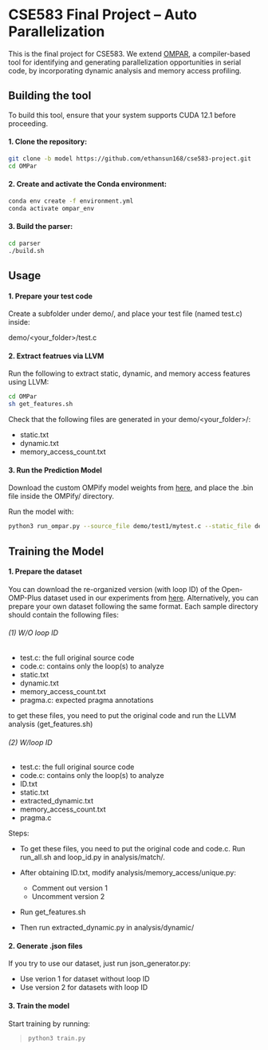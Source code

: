 # CSE583 Final Project – Auto Parallelization

This is the final project for CSE583. We extend [OMPAR](https://github.com/Scientific-Computing-Lab/OMPar.git), a compiler-based tool for identifying and generating parallelization opportunities in serial code, by incorporating dynamic analysis and memory access profiling.

## Building the tool

To build this tool, ensure that your system supports CUDA 12.1 before proceeding.

#### 1. Clone the repository:

```bash
git clone -b model https://github.com/ethansun168/cse583-project.git
cd OMPar
```

#### 2. Create and activate the Conda environment:

```bash
conda env create -f environment.yml
conda activate ompar_env
```

#### 3. Build the parser:

```bash
cd parser
./build.sh
```

## Usage

#### 1. Prepare your test code

Create a subfolder under demo/, and place your test file (named test.c) inside:

demo/<your_folder>/test.c

#### 2. Extract featrues via LLVM

Run the following to extract static, dynamic, and memory access features using LLVM:

```bash
cd OMPar
sh get_features.sh
```

Check that the following files are generated in your demo/<your_folder>/:

- static.txt
- dynamic.txt
- memory_access_count.txt

#### 3. Run the Prediction Model

Download the custom OMPify model weights from [here](https://drive.google.com/drive/folders/1tnJf9YvjpDLktVi23TkW-rpjqfdZoybf?usp=sharing), and place the .bin file inside the OMPify/ directory.

Run the model with:

```bash
python3 run_ompar.py --source_file demo/test1/mytest.c --static_file demo/test1/static.txt --dynamic_file demo/test1/dynamic.txt --memory_file demo/test1/memory_access_count.txt
```

## Training the Model

#### 1. Prepare the dataset

You can download the re-organized version (with loop ID) of the Open-OMP-Plus dataset used in our experiments from [here](https://drive.google.com/drive/folders/1p0-KupXmykfh_3bNbQnrHAUmsKGfD54T?usp=drive_link). Alternatively, you can prepare your own dataset following the same format. Each sample directory should contain the following files:

###### (1) W/O loop ID

- test.c: the full original source code
- code.c: contains only the loop(s) to analyze
- static.txt
- dynamic.txt
- memory_access_count.txt
- pragma.c: expected pragma annotations

to get these files, you need to put the original code and run the LLVM analysis (get_features.sh)

###### (2) W/loop ID

- test.c: the full original source code
- code.c: contains only the loop(s) to analyze
- ID.txt
- static.txt
- extracted_dynamic.txt
- memory_access_count.txt
- pragma.c

Steps:

- To get these files, you need to put the original code and code.c. Run run_all.sh and loop_id.py in analysis/match/.
- After obtaining ID.txt, modify analysis/memory_access/unique.py:

  - Comment out version 1
  - Uncomment version 2
- Run get_features.sh
- Then run extracted_dynamic.py in analysis/dynamic/

#### 2. Generate .json files

If you try to use our dataset, just run json_generator.py:

- Use verion 1 for dataset without loop ID
- Use version 2 for datasets with loop ID

#### 3. Train the model

Start training by running:

> ```bash
> python3 train.py
> ```
